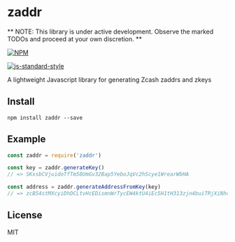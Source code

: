 # zaddr

** NOTE: This library is under active development. Observe the marked TODOs and proceed at your own discretion. **

[![NPM](http://img.shields.io/npm/v/wif.svg)](https://www.npmjs.org/package/zaddr)

[![js-standard-style](https://cdn.rawgit.com/feross/standard/master/badge.svg)](https://github.com/feross/standard)

A lightweight Javascript library for generating Zcash zaddrs and zkeys

## Install

```
npm install zaddr --save
```

## Example

``` javascript
const zaddr = require('zaddr')

const key = zaddr.generateKey()
// => SKxsbCVjuidoTfTm58UmGv32Bap5YeboJqVc2hScye1WrearWbHA

const address = zaddr.generateAddressFromKey(key)
// => zcB54stMXcyiDhDCLtvHcEDismnWrTycEW4ktU4iEc5H1tH313zjn4buiTRjXiNhcTw5yR4De8p787qqJbz1iRj37uwiKJB
```

## License

MIT
